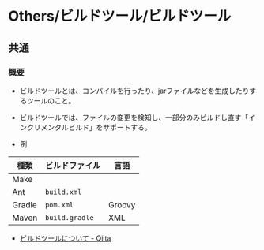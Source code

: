 # Others/ビルドツール/ビルドツール

## 共通

### 概要

- ビルドツールとは、コンパイルを行ったり、jarファイルなどを生成したりするツールのこと。
- ビルドツールでは、ファイルの変更を検知し、一部分のみビルドし直す「インクリメンタルビルド」をサポートする。

- 例

| 種類   | ビルドファイル | 言語   |
| ------ | -------------- | ------ |
| Make   |                |        |
| Ant    | `build.xml`    |        |
| Gradle | `pom.xml`      | Groovy |
| Maven  | `build.gradle` | XML    |

- [ビルドツールについて - Qiita](https://qiita.com/yskuma6684/items/62f31ffc6e5580500e31)
